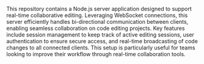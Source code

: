 This repository contains a Node.js server application designed to support real-time collaborative editing. Leveraging WebSocket connections, this server efficiently handles bi-directional communication between clients, enabling seamless collaboration on code editing projects. Key features include session management to keep track of active editing sessions, user authentication to ensure secure access, and real-time broadcasting of code changes to all connected clients. This setup is particularly useful for teams looking to improve their workflow through real-time collaboration tools.